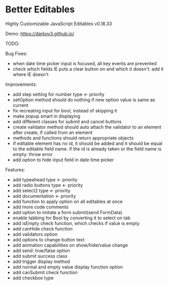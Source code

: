 # Better Editables
Highly Customizable JavaScript Editables v0.18.33

Demo:
https://darkov3.github.io/


TODO:

Bug Fixes:
- when date time picker input is focused, all key events are prevented
- check which fields IE puts a clear button on and which it doesn't: add it where IE doesn't

Improvements:
- add step setting for number type <- priority
- setOption method should do nothing if new option value is same as current
- fix recreating input for bool, instead of skipping it
- make popup smart in displaying
- add different classes for submit and cancel buttons
- create validator method should auto attach the validator to an element after create, if called from an element
- methods and functions should return appropriate objects
- if editable element has no id, it should be added and it should be equal to the editable field name. if the id is already taken or the field name is empty: throw error
- add option to hide input field in date time picker

Features:
- add typeahead type <- priority
- add radio buttons type <- priority
- add select2 type <- priority
- add documentation <- priority
- add function to apply option on all editables at once
- add more code comments
- add option to imitate a form submit(send FormData)
- enable tabbing for Bool by converting it to select on tab
- add isEmpty check function, which checks if value is empty
- add canHide check function
- add validators option
- add options to change button text
- add animation capabilities on show/hide/value change
- add send: true/false option
- add submit success class
- add trigger display method
- add normal and empty value display function option
- add canSubmit check function
- add checkbox type
